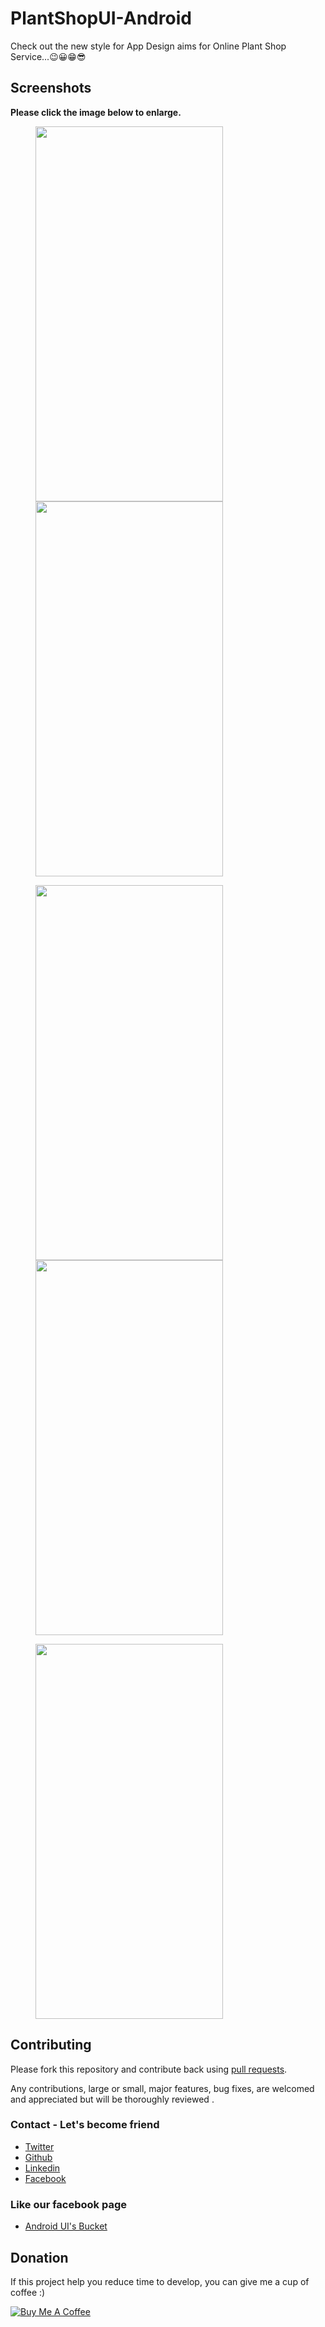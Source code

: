 # PlantShopUI-Android
Check out the new style for App Design aims for Online Plant Shop Service...😉😀😁😎

## Screenshots

**Please click the image below to enlarge.**

<img src="https://github.com/Shashank02051997/PlantShopUI-Android/blob/main/Screenshots/Screenshot_20210722-115508.png" height="600" width="300" hspace="40"><img src="https://github.com/Shashank02051997/PlantShopUI-Android/blob/main/Screenshots/Screenshot_20210722-115515.png" height="600" width="300" hspace="40">

<img src="https://github.com/Shashank02051997/PlantShopUI-Android/blob/main/Screenshots/Screenshot_20210727-125948.png" height="600" width="300" hspace="40"><img src="https://github.com/Shashank02051997/PlantShopUI-Android/blob/main/Screenshots/Screenshot_20210727-125957.png" height="600" width="300" hspace="40">

<img src="https://github.com/Shashank02051997/PlantShopUI-Android/blob/main/Screenshots/Screenshot_20210727-130006.png" height="600" width="300" hspace="40">

## Contributing

Please fork this repository and contribute back using
[pull requests](https://github.com/Shashank02051997/PlantShopUI-Android/pulls).

Any contributions, large or small, major features, bug fixes, are welcomed and appreciated
but will be thoroughly reviewed .

### Contact - Let's become friend
- [Twitter](https://twitter.com/shashank020597)
- [Github](https://github.com/Shashank02051997)
- [Linkedin](https://www.linkedin.com/in/shashank-singhal-a87729b5/)
- [Facebook](https://www.facebook.com/shashanksinghal02)

### Like our facebook page
- [Android UI's Bucket](https://www.facebook.com/androiduisbucket)

## Donation
If this project help you reduce time to develop, you can give me a cup of coffee :) 

<a href="https://www.buymeacoffee.com/mXUuDW7" target="_blank"><img src="https://bmc-cdn.nyc3.digitaloceanspaces.com/BMC-button-images/custom_images/orange_img.png" alt="Buy Me A Coffee" style="height: auto !important;width: auto !important;" ></a>
